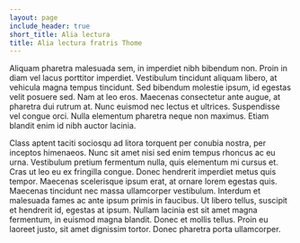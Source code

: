 ```yaml
---
layout: page
include_header: true
short_title: Alia lectura
title: Alia lectura fratris Thome
---
```

Aliquam pharetra malesuada sem, in imperdiet nibh bibendum non. Proin in diam vel lacus porttitor imperdiet. Vestibulum tincidunt aliquam libero, at vehicula magna tempus tincidunt. Sed bibendum molestie ipsum, id egestas velit posuere sed. Nam at leo eros. Maecenas consectetur ante augue, at pharetra dui rutrum at. Nunc euismod nec lectus et ultrices. Suspendisse vel congue orci. Nulla elementum pharetra neque non maximus. Etiam blandit enim id nibh auctor lacinia.

Class aptent taciti sociosqu ad litora torquent per conubia nostra, per inceptos himenaeos. Nunc sit amet nisi sed enim tempus rhoncus ac eu urna. Vestibulum pretium fermentum nulla, quis elementum mi cursus et. Cras ut leo eu ex fringilla congue. Donec hendrerit imperdiet metus quis tempor. Maecenas scelerisque ipsum erat, at ornare lorem egestas quis. Maecenas tincidunt nec massa ullamcorper vestibulum. Interdum et malesuada fames ac ante ipsum primis in faucibus. Ut libero tellus, suscipit et hendrerit id, egestas at ipsum. Nullam lacinia est sit amet magna fermentum, in euismod magna blandit. Donec et mollis tellus. Proin eu laoreet justo, sit amet dignissim tortor. Donec pharetra porta ullamcorper.
